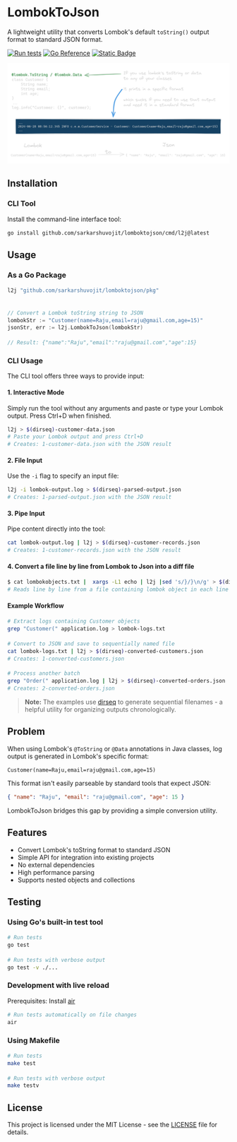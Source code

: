 # LombokToJson

A lightweight utility that converts Lombok's default `toString()` output format to standard JSON format.

[![Run tests](https://github.com/sarkarshuvojit/lomboktojson/actions/workflows/go-run-tests.yml/badge.svg?branch=main)](https://github.com/sarkarshuvojit/lomboktojson/actions/workflows/go-run-tests.yml)
[![Go Reference](https://pkg.go.dev/badge/github.com/sarkarshuvojit/lomboktojson.svg)](https://pkg.go.dev/github.com/sarkarshuvojit/lomboktojson)
[![Static Badge](https://img.shields.io/badge/Try%20it%20out-Website-blue)](https://shuvojit.dev/lomboktojson)



![Conversion Example](docs/assets/high-level-idea-clear.png)

## Installation

### CLI Tool

Install the command-line interface tool:

```bash
go install github.com/sarkarshuvojit/lomboktojson/cmd/l2j@latest
```
## Usage

### As a Go Package

```go
l2j "github.com/sarkarshuvojit/lomboktojson/pkg"


// Convert a Lombok toString string to JSON
lombokStr := "Customer(name=Raju,email=raju@gmail.com,age=15)"
jsonStr, err := l2j.LombokToJson(lombokStr)

// Result: {"name":"Raju","email":"raju@gmail.com","age":15}
```

### CLI Usage

The CLI tool offers three ways to provide input:

#### 1. Interactive Mode

Simply run the tool without any arguments and paste or type your Lombok output. Press Ctrl+D when finished.

```bash
l2j > $(dirseq)-customer-data.json
# Paste your Lombok output and press Ctrl+D
# Creates: 1-customer-data.json with the JSON result
```

#### 2. File Input

Use the `-i` flag to specify an input file:

```bash
l2j -i lombok-output.log > $(dirseq)-parsed-output.json
# Creates: 1-parsed-output.json with the JSON result
```

#### 3. Pipe Input

Pipe content directly into the tool:

```bash
cat lombok-output.log | l2j > $(dirseq)-customer-records.json
# Creates: 1-customer-records.json with the JSON result
```

#### 4. Convert a file line by line from Lombok to Json into a diff file

```bash
$ cat lombokobjects.txt |  xargs -L1 echo | l2j |sed 's/}/}\n/g' > $(dirseq)-jsonobjects.txt
# Reads line by line from a file containing lombok object in each line creating another file with same number of lines containing the json equivalent.
```

#### Example Workflow

```bash
# Extract logs containing Customer objects
grep "Customer(" application.log > lombok-logs.txt

# Convert to JSON and save to sequentially named file
cat lombok-logs.txt | l2j > $(dirseq)-converted-customers.json
# Creates: 1-converted-customers.json

# Process another batch
grep "Order(" application.log | l2j > $(dirseq)-converted-orders.json
# Creates: 2-converted-orders.json
```

> **Note:** The examples use [dirseq](https://github.com/sarkarshuvojit/dirseq) to generate sequential filenames - a helpful utility for organizing outputs chronologically.


## Problem

When using Lombok's `@ToString` or `@Data` annotations in Java classes, log output is generated in Lombok's specific format:

```
Customer(name=Raju,email=raju@gmail.com,age=15)
```

This format isn't easily parseable by standard tools that expect JSON:

```json
{ "name": "Raju", "email": "raju@gmail.com", "age": 15 }
```

LombokToJson bridges this gap by providing a simple conversion utility.

## Features

- Convert Lombok's toString format to standard JSON
- Simple API for integration into existing projects
- No external dependencies
- High performance parsing
- Supports nested objects and collections

## Testing

### Using Go's built-in test tool

```bash
# Run tests
go test

# Run tests with verbose output
go test -v ./...
```

### Development with live reload

Prerequisites: Install [air](https://github.com/air-verse/air)

```bash
# Run tests automatically on file changes
air
```

### Using Makefile

```bash
# Run tests
make test

# Run tests with verbose output
make testv
```

## License

This project is licensed under the MIT License - see the [LICENSE](LICENSE) file for details.
